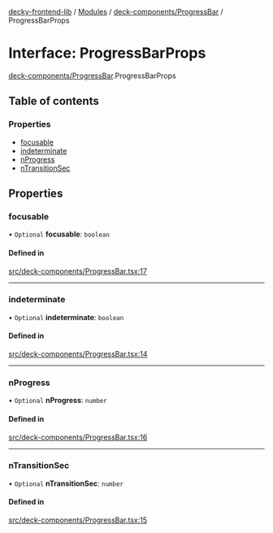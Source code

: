 [decky-frontend-lib](../README.md) / [Modules](../modules.md) / [deck-components/ProgressBar](../modules/deck_components_ProgressBar.md) / ProgressBarProps

# Interface: ProgressBarProps

[deck-components/ProgressBar](../modules/deck_components_ProgressBar.md).ProgressBarProps

## Table of contents

### Properties

- [focusable](deck_components_ProgressBar.ProgressBarProps.md#focusable)
- [indeterminate](deck_components_ProgressBar.ProgressBarProps.md#indeterminate)
- [nProgress](deck_components_ProgressBar.ProgressBarProps.md#nprogress)
- [nTransitionSec](deck_components_ProgressBar.ProgressBarProps.md#ntransitionsec)

## Properties

### focusable

• `Optional` **focusable**: `boolean`

#### Defined in

[src/deck-components/ProgressBar.tsx:17](https://github.com/SteamDeckHomebrew/decky-frontend-lib/blob/2ec9519/src/deck-components/ProgressBar.tsx#L17)

___

### indeterminate

• `Optional` **indeterminate**: `boolean`

#### Defined in

[src/deck-components/ProgressBar.tsx:14](https://github.com/SteamDeckHomebrew/decky-frontend-lib/blob/2ec9519/src/deck-components/ProgressBar.tsx#L14)

___

### nProgress

• `Optional` **nProgress**: `number`

#### Defined in

[src/deck-components/ProgressBar.tsx:16](https://github.com/SteamDeckHomebrew/decky-frontend-lib/blob/2ec9519/src/deck-components/ProgressBar.tsx#L16)

___

### nTransitionSec

• `Optional` **nTransitionSec**: `number`

#### Defined in

[src/deck-components/ProgressBar.tsx:15](https://github.com/SteamDeckHomebrew/decky-frontend-lib/blob/2ec9519/src/deck-components/ProgressBar.tsx#L15)
